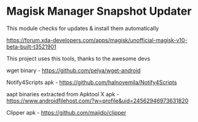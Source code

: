 # Magisk Manager Snapshot Updater
This module checks for updates & install them automatically

https://forum.xda-developers.com/apps/magisk/unofficial-magisk-v10-beta-built-t3521901

This project uses this tools, thanks to the awesome devs

wget binary - https://github.com/pelya/wget-android

Notify4Scripts apk - https://github.com/halnovemila/Notify4Scripts

aapt binaries extracted from Apktool X apk - https://www.androidfilehost.com/?w=profile&uid=24562946973631820

Clipper apk - https://github.com/majido/clipper
